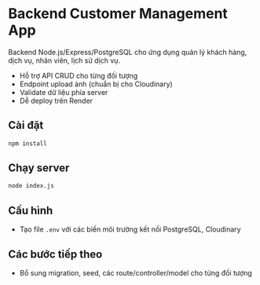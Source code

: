 # Backend Customer Management App

Backend Node.js/Express/PostgreSQL cho ứng dụng quản lý khách hàng, dịch vụ, nhân viên, lịch sử dịch vụ.
- Hỗ trợ API CRUD cho từng đối tượng
- Endpoint upload ảnh (chuẩn bị cho Cloudinary)
- Validate dữ liệu phía server
- Dễ deploy trên Render

## Cài đặt
```bash
npm install
```

## Chạy server
```bash
node index.js
```

## Cấu hình
- Tạo file `.env` với các biến môi trường kết nối PostgreSQL, Cloudinary

## Các bước tiếp theo
- Bổ sung migration, seed, các route/controller/model cho từng đối tượng
